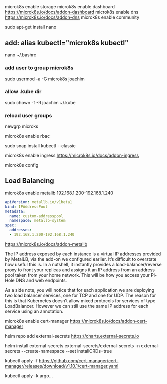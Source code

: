 ## 
microk8s enable storage
microk8s enable dashboard
https://microk8s.io/docs/addon-dashboard
microk8s enable dns
https://microk8s.io/docs/addon-dns
microk8s enable community

sudo apt-get install nano

## add: alias kubectl="microk8s kubectl"
nano ~/.bashrc

### add user to group microk8s
sudo usermod -a -G microk8s joachim
### allow .kube dir
sudo chown -f -R joachim ~/.kube

### reload user groups
newgrp microks

microk8s enable rbac

sudo snap install kubectl --classic

microk8s enable ingress
https://microk8s.io/docs/addon-ingress

microk8s config

## Load Balancing

microk8s enable metallb
192.168.1.200-192.168.1.240
````yaml
apiVersion: metallb.io/v1beta1
kind: IPAddressPool
metadata:
  name: custom-addresspool
  namespace: metallb-system
spec: 
  addresses:
  - 192.168.1.200-192.168.1.240
````

https://microk8s.io/docs/addon-metallb

The IP address exposed by each instance is a virtual IP addresses provided by MetalLB, via the add-on we configured earlier. It’s difficult to overstate how useful this is. In a nutshell, it instantly provides a load-balancer/reverse proxy to front your replicas and assigns it an IP address from an address pool taken from your home network. This will be how you access your Pi-Hole DNS and web endpoints.

As a side note, you will notice that for each application we are deploying two load balancer services, one for TCP and one for UDP. The reason for this is that Kubernetes doesn’t allow mixed protocols for services of type LoadBalancer. However we can still use the same IP address for each service using an annotation.


microk8s enable cert-manager
https://microk8s.io/docs/addon-cert-manager


helm repo add external-secrets https://charts.external-secrets.io

helm install external-secrets external-secrets/external-secrets -n external-secrets --create-namespace --set installCRDs=true

kubectl apply -f https://github.com/cert-manager/cert-manager/releases/download/v1.10.1/cert-manager.yaml


kubectl apply -k argo...




